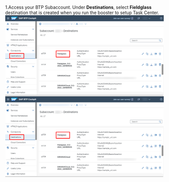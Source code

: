 1.Access your BTP Subaccount. Under **Destinations**, select **Fieldglass** destination that is created when you run the booster to setup Task Center.
<img src="images/D1.png" width="1000">
![Configure BTP Destinations 1](images/D1.png)
